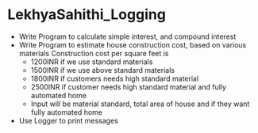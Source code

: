 # LekhyaSahithi_Logging

* Write Program to calculate simple interest, and compound interest 
* Write Program to estimate house construction cost, based on various materials Construction cost per square feet is 
     * 1200INR if we use standard materials 
     * 1500INR if we use above standard materials 
     * 1800INR if customers needs high standard material 
     * 2500INR if customer needs high standard material and fully automated home 
     * Input will be material standard, total area of house and if they want fully automated home
* Use Logger to print messages  


